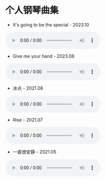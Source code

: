 # 个人钢琴曲集

- It's going to be the special - 2023.10

<audio controls>
  <source src="M.H_ItsGoingToBeTheSpecial.mp3" type="audio/mpeg">
</audio>

- Give me your hand - 2023.08

<audio controls>
  <source src="M.H_GiveMeYourHand.mp3" type="audio/mpeg">
</audio>

- 冰点 - 2021.08

<audio controls>
  <source src="M.H_冰点.mp3" type="audio/mpeg">
</audio>

- Rise - 2021.07

<audio controls>
  <source src="M.H_Rise.mp3" type="audio/mpeg">
</audio>

- 一直很安静 - 2021.05

<audio controls>
  <source src="M.H_一直很安静.mp3" type="audio/mpeg">
</audio>
